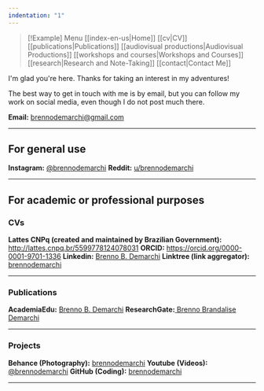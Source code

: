 ```yaml
---
indentation: "1"
---
```

> [!Example] Menu
> [[index-en-us|Home]]   [[cv|CV]]    [[publications|Publications]]   [[audiovisual productions|Audiovisual Productions]]    [[workshops and courses|Workshops and Courses]] 
> [[research|Research and Note-Taking]] [[contact|Contact Me]]

I'm glad you're here. Thanks for taking an interest in my adventures! 

The best way to get in touch with me is by email, but you can follow my work on social media, even though I do not post much there.

**Email:** brennodemarchi@gmail.com

---
## For general use

**Instagram:** [@brennodemarchi](https://www.instagram.com/brennodemarchi/)
**Reddit:** [u/brennodemarchi](https://www.reddit.com/user/brennodemarchi/)

---
## For academic or professional purposes

### CVs 

**Lattes CNPq (created and maintained by Brazilian Government):** http://lattes.cnpq.br/5599778124078031
**ORCID:** https://orcid.org/0000-0001-9701-1336
**Linkedin:** [Brenno B. Demarchi](https://www.linkedin.com/in/brennodemarchi/)
**Linktree (link aggregator):** [brennodemarchi](https://linktr.ee/brennodemarchi)

---
### Publications

**AcademiaEdu:** [Brenno B. Demarchi](https://ufsc.academia.edu/BrennoDemarchi)
**ResearchGate:**[ Brenno Brandalise Demarchi](https://www.researchgate.net/profile/Brenno-Brandalise-Demarchi)

---
### Projects

**Behance (Photography):** [brennodemarchi](https://www.behance.net/brennodemarchi)
**Youtube (Videos):** [@brennodemarchi](https://www.youtube.com/@brennodemarchi)
**GitHub (Coding):** [brennodemarchi](https://github.com/brennodemarchi)

---
